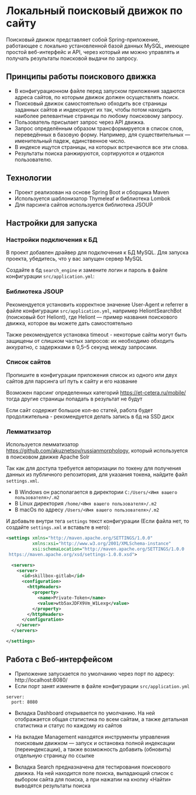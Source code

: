 # Локальный поисковый движок по сайту

Поисковый движок представляет собой Spring-приложение, работающее с локально установленной базой данных MySQL, 
имеющее простой веб-интерфейс и API, через который им можно управлять и получать результаты поисковой выдачи по запросу.

## Принципы работы поискового движка

* В конфигурационном файле перед запуском приложения задаются адреса сайтов, по которым движок должен осуществлять 
  поиск.
* Поисковый движок самостоятельно обходить все страницы заданных сайтов и индексирует их так, чтобы потом находить
  наиболее релевантные страницы по любому поисковому запросу.
* Пользователь присылает запрос через API движка. 
* Запрос определённым образом трансформируется в список слов, переведённых в базовую форму. Например, для 
  существительных — именительный падеж, единственное число.
* В индексе ищутся страницы, на которых встречаются все эти слова.
* Результаты поиска ранжируются, сортируются и отдаются пользователю.

## Технологии
* Проект реализован на основе Spring Boot и сборщика Maven
* Используется шаблонизатор Thymeleaf и библиотека Lombok
* Для парсинга сайтов используется библиотека JSOUP

## Настройки для запуска

### Настройки подключения к БД

В проект добавлен драйвер для подключения к БД MySQL. Для запуска проекта,
убедитесь, что у вас запущен сервер MySQL 

Создайте в бд `search_engine` и замените логин и пароль в файле конфигурации `src/application.yml`:

### Библиотека JSOUP
Рекомендуется установить корректное значение User-Agent и referrer в файле конфигурации `src/application.yml`,
например HeliontSearchBot (поисковый бот Heliont),
где Heliont — пример названия поискового движка, которое вы можете дать самостоятельно

Также рекомендуется установка timeout - некоторые сайты могут быть защищены от слишком частых запросов:
их необходимо обходить аккуратно, с задержками в 0,5–5 секунд между запросами.

### Список сайтов
Пропишите в конфигурации приложения список из одного или двух сайтов для парсинга
url путь к сайту и его название

Возможен парсинг определенных категорий https://et-cetera.ru/mobile/ 
тогда другие страницы попадать в результат не будут

Если сайт содержит большое кол-во статей, работа будет продолжительна - рекомендуется делать запись в бд на SSD диск

### Лемматизатор

Используется лемматизатор https://github.com/akuznetsov/russianmorphology,
который используется в поисковом движке Apache Solr 

Так как для доступа требуется авторизации по токену для получения данных из
публичного репозитория, для указания токена, найдите файл `settings.xml`.

* В Windows он располагается в директории `C:/Users/<Имя вашего пользователя>/.m2`
* В Linux директория `/home/<Имя вашего пользователя>/.m2`
* В macOs по адресу `/Users/<Имя вашего пользователя>/.m2`

И добавьте внутри тега `settings` текст конфигурации 
(Если файла нет, то создайте `settings.xml` и вставьте в него):

```xml
<settings xmlns="http://maven.apache.org/SETTINGS/1.0.0"
          xmlns:xsi="http://www.w3.org/2001/XMLSchema-instance"
          xsi:schemaLocation="http://maven.apache.org/SETTINGS/1.0.0
 https://maven.apache.org/xsd/settings-1.0.0.xsd">

  <servers>
    <server>
      <id>skillbox-gitlab</id>
      <configuration>
        <httpHeaders>
          <property>
            <name>Private-Token</name>
            <value>wtb5axJDFX9Vm_W1Lexg</value>
          </property>
        </httpHeaders>
      </configuration>
    </server>
  </servers>

</settings>
```

## Работа с Веб-интерфейсом

* Приложение запускается по умолчанию через порт по адресу: http://localhost:8080/
* Если порт занят измените в файле конфигурации `src/application.yml`
```
server:
  port: 8080
```
* Вкладка Dashboard открывается по умолчанию. На ней отображается общая статистика по всем сайтам,
  а также детальная статистика и статус по каждому из сайтов

* На вкладке Management находятся инструменты управления поисковым движком — запуск и
  остановка полной индексации (переиндексации), а также возможность добавить (обновить) отдельную страницу по ссылке

* Вкладка Search предназначена для тестирования поискового движка.
  На ней находится поле поиска, выпадающий список с выбором сайта для поиска,
  а при нажатии на кнопку «Найти» выводятся результаты поиска

